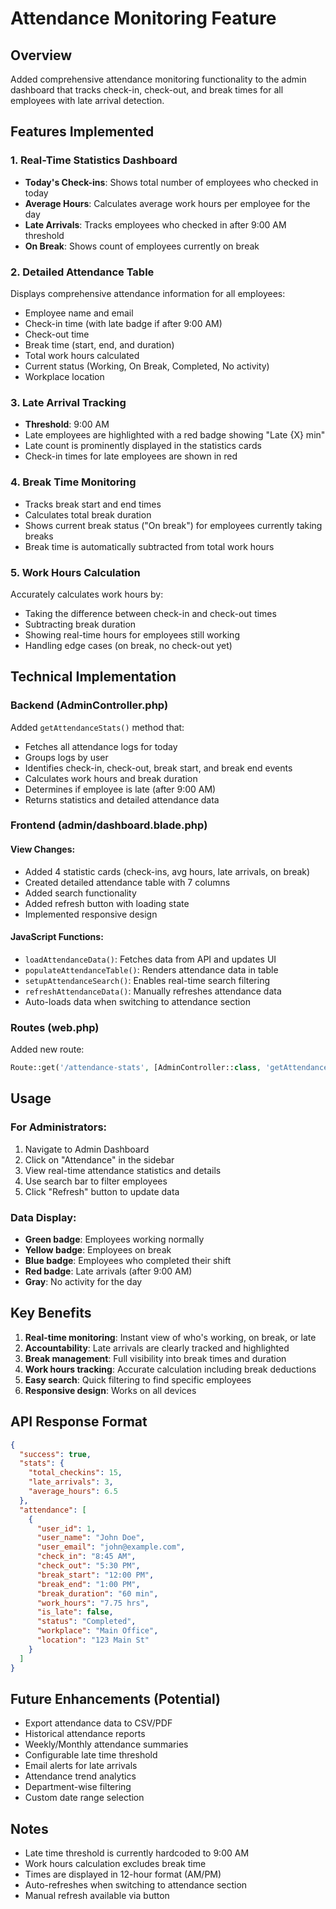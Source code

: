 # Attendance Monitoring Feature

## Overview
Added comprehensive attendance monitoring functionality to the admin dashboard that tracks check-in, check-out, and break times for all employees with late arrival detection.

## Features Implemented

### 1. Real-Time Statistics Dashboard
- **Today's Check-ins**: Shows total number of employees who checked in today
- **Average Hours**: Calculates average work hours per employee for the day
- **Late Arrivals**: Tracks employees who checked in after 9:00 AM threshold
- **On Break**: Shows count of employees currently on break

### 2. Detailed Attendance Table
Displays comprehensive attendance information for all employees:
- Employee name and email
- Check-in time (with late badge if after 9:00 AM)
- Check-out time
- Break time (start, end, and duration)
- Total work hours calculated
- Current status (Working, On Break, Completed, No activity)
- Workplace location

### 3. Late Arrival Tracking
- **Threshold**: 9:00 AM
- Late employees are highlighted with a red badge showing "Late {X} min"
- Late count is prominently displayed in the statistics cards
- Check-in times for late employees are shown in red

### 4. Break Time Monitoring
- Tracks break start and end times
- Calculates total break duration
- Shows current break status ("On break") for employees currently taking breaks
- Break time is automatically subtracted from total work hours

### 5. Work Hours Calculation
Accurately calculates work hours by:
- Taking the difference between check-in and check-out times
- Subtracting break duration
- Showing real-time hours for employees still working
- Handling edge cases (on break, no check-out yet)

## Technical Implementation

### Backend (AdminController.php)
Added `getAttendanceStats()` method that:
- Fetches all attendance logs for today
- Groups logs by user
- Identifies check-in, check-out, break start, and break end events
- Calculates work hours and break duration
- Determines if employee is late (after 9:00 AM)
- Returns statistics and detailed attendance data

### Frontend (admin/dashboard.blade.php)

#### View Changes:
- Added 4 statistic cards (check-ins, avg hours, late arrivals, on break)
- Created detailed attendance table with 7 columns
- Added search functionality
- Added refresh button with loading state
- Implemented responsive design

#### JavaScript Functions:
- `loadAttendanceData()`: Fetches data from API and updates UI
- `populateAttendanceTable()`: Renders attendance data in table
- `setupAttendanceSearch()`: Enables real-time search filtering
- `refreshAttendanceData()`: Manually refreshes attendance data
- Auto-loads data when switching to attendance section

### Routes (web.php)
Added new route:
```php
Route::get('/attendance-stats', [AdminController::class, 'getAttendanceStats']);
```

## Usage

### For Administrators:
1. Navigate to Admin Dashboard
2. Click on "Attendance" in the sidebar
3. View real-time attendance statistics and details
4. Use search bar to filter employees
5. Click "Refresh" button to update data

### Data Display:
- **Green badge**: Employees working normally
- **Yellow badge**: Employees on break
- **Blue badge**: Employees who completed their shift
- **Red badge**: Late arrivals (after 9:00 AM)
- **Gray**: No activity for the day

## Key Benefits
1. **Real-time monitoring**: Instant view of who's working, on break, or late
2. **Accountability**: Late arrivals are clearly tracked and highlighted
3. **Break management**: Full visibility into break times and duration
4. **Work hours tracking**: Accurate calculation including break deductions
5. **Easy search**: Quick filtering to find specific employees
6. **Responsive design**: Works on all devices

## API Response Format
```json
{
  "success": true,
  "stats": {
    "total_checkins": 15,
    "late_arrivals": 3,
    "average_hours": 6.5
  },
  "attendance": [
    {
      "user_id": 1,
      "user_name": "John Doe",
      "user_email": "john@example.com",
      "check_in": "8:45 AM",
      "check_out": "5:30 PM",
      "break_start": "12:00 PM",
      "break_end": "1:00 PM",
      "break_duration": "60 min",
      "work_hours": "7.75 hrs",
      "is_late": false,
      "status": "Completed",
      "workplace": "Main Office",
      "location": "123 Main St"
    }
  ]
}
```

## Future Enhancements (Potential)
- Export attendance data to CSV/PDF
- Historical attendance reports
- Weekly/Monthly attendance summaries
- Configurable late time threshold
- Email alerts for late arrivals
- Attendance trend analytics
- Department-wise filtering
- Custom date range selection

## Notes
- Late time threshold is currently hardcoded to 9:00 AM
- Work hours calculation excludes break time
- Times are displayed in 12-hour format (AM/PM)
- Auto-refreshes when switching to attendance section
- Manual refresh available via button
